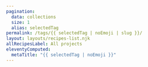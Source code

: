 ```yaml
---
pagination:
  data: collections
  size: 1
  alias: selectedTag
permalink: /tags/{{ selectedTag | noEmoji | slug }}/
layout: layouts/recipes-list.njk
allRecipesLabel: All projects
eleventyComputed:
  metaTitle: "{{ selectedTag | noEmoji }}"
---
```

